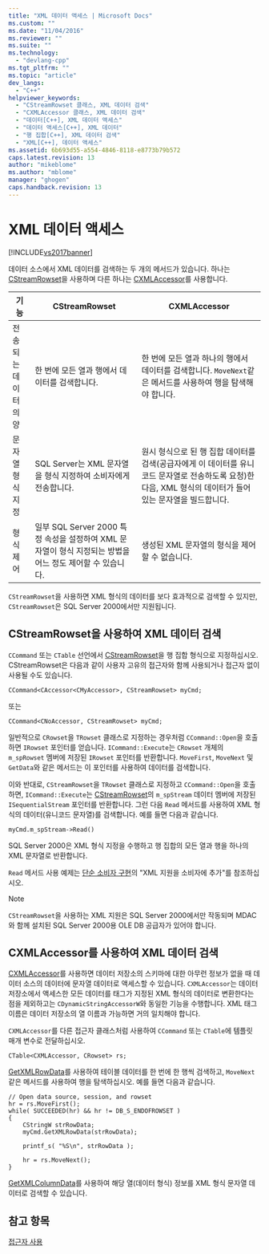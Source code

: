 ```yaml
---
title: "XML 데이터 액세스 | Microsoft Docs"
ms.custom: ""
ms.date: "11/04/2016"
ms.reviewer: ""
ms.suite: ""
ms.technology: 
  - "devlang-cpp"
ms.tgt_pltfrm: ""
ms.topic: "article"
dev_langs: 
  - "C++"
helpviewer_keywords: 
  - "CStreamRowset 클래스, XML 데이터 검색"
  - "CXMLAccessor 클래스, XML 데이터 검색"
  - "데이터[C++], XML 데이터 액세스"
  - "데이터 액세스[C++], XML 데이터"
  - "행 집합[C++], XML 데이터 검색"
  - "XML[C++], 데이터 액세스"
ms.assetid: 6b693d55-a554-4846-8118-e8773b79b572
caps.latest.revision: 13
author: "mikeblome"
ms.author: "mblome"
manager: "ghogen"
caps.handback.revision: 13
---
```

# XML 데이터 액세스
[!INCLUDE[vs2017banner](../../assembler/inline/includes/vs2017banner.md)]

데이터 소스에서 XML 데이터를 검색하는 두 개의 메서드가 있습니다. 하나는 [CStreamRowset](../../data/oledb/cstreamrowset-class.md)을 사용하며 다른 하나는 [CXMLAccessor](../../data/oledb/cxmlaccessor-class.md)를 사용합니다.  
  
|기능|CStreamRowset|CXMLAccessor|  
|--------|-------------------|------------------|  
|전송되는 데이터의 양|한 번에 모든 열과 행에서 데이터를 검색합니다.|한 번에 모든 열과 하나의 행에서 데이터를 검색합니다.  `MoveNext`같은 메서드를 사용하여 행을 탐색해야 합니다.|  
|문자열 형식 지정|SQL Server는 XML 문자열을 형식 지정하여 소비자에게 전송합니다.|원시 형식으로 된 행 집합 데이터를 검색\(공급자에게 이 데이터를 유니코드 문자열로 전송하도록 요청\)한 다음, XML 형식의 데이터가 들어 있는 문자열을 빌드합니다.|  
|형식 제어|일부 SQL Server 2000 특정 속성을 설정하여 XML 문자열이 형식 지정되는 방법을 어느 정도 제어할 수 있습니다.|생성된 XML 문자열의 형식을 제어할 수 없습니다.|  
  
 `CStreamRowset`을 사용하면 XML 형식의 데이터를 보다 효과적으로 검색할 수 있지만, `CStreamRowset`은 SQL Server 2000에서만 지원됩니다.  
  
## CStreamRowset을 사용하여 XML 데이터 검색  
 `CCommand` 또는 `CTable` 선언에서 [CStreamRowset](../../data/oledb/cstreamrowset-class.md)을 행 집합 형식으로 지정하십시오.  CStreamRowset은 다음과 같이 사용자 고유의 접근자와 함께 사용되거나 접근자 없이 사용될 수도 있습니다.  
  
```  
CCommand<CAccessor<CMyAccessor>, CStreamRowset> myCmd;  
```  
  
 또는  
  
```  
CCommand<CNoAccessor, CStreamRowset> myCmd;  
```  
  
 일반적으로 `CRowset`을 `TRowset` 클래스로 지정하는 경우처럼 `CCommand::Open`을 호출하면 `IRowset` 포인터를 얻습니다.  `ICommand::Execute`는 `CRowset` 개체의 `m_spRowset` 멤버에 저장된 `IRowset` 포인터를 반환합니다.  `MoveFirst`, `MoveNext` 및 `GetData`와 같은 메서드는 이 포인터를 사용하여 데이터를 검색합니다.  
  
 이와 반대로, `CStreamRowset`을 `TRowset` 클래스로 지정하고 `CCommand::Open`을 호출하면, `ICommand::Execute`는 [CStreamRowset](../../data/oledb/cstreamrowset-class.md)의 `m_spStream` 데이터 멤버에 저장된 `ISequentialStream` 포인터를 반환합니다.  그런 다음 `Read` 메서드를 사용하여 XML 형식의 데이터\(유니코드 문자열\)를 검색합니다.  예를 들면 다음과 같습니다.  
  
```  
myCmd.m_spStream->Read()  
```  
  
 SQL Server 2000은 XML 형식 지정을 수행하고 행 집합의 모든 열과 행을 하나의 XML 문자열로 반환합니다.  
  
 `Read` 메서드 사용 예제는 [단순 소비자 구현](../../data/oledb/implementing-a-simple-consumer.md)의 "XML 지원을 소비자에 추가"를 참조하십시오.  
  
> [!NOTE]
>  `CStreamRowset`을 사용하는 XML 지원은 SQL Server 2000에서만 작동되며 MDAC와 함께 설치된 SQL Server 2000용 OLE DB 공급자가 있어야 합니다.  
  
## CXMLAccessor를 사용하여 XML 데이터 검색  
 [CXMLAccessor](../../data/oledb/cxmlaccessor-class.md)를 사용하면 데이터 저장소의 스키마에 대한 아무런 정보가 없을 때 데이터 소스의 데이터에 문자열 데이터로 액세스할 수 있습니다.  `CXMLAccessor`는 데이터 저장소에서 액세스한 모든 데이터를 태그가 지정된 XML 형식의 데이터로 변환한다는 점을 제외하고는 `CDynamicStringAccessorW`와 동일한 기능을 수행합니다.  XML 태그 이름은 데이터 저장소의 열 이름과 가능하면 거의 일치해야 합니다.  
  
 `CXMLAccessor`를 다른 접근자 클래스처럼 사용하여 `CCommand` 또는 `CTable`에 템플릿 매개 변수로 전달하십시오.  
  
```  
CTable<CXMLAccessor, CRowset> rs;  
```  
  
 [GetXMLRowData](../../data/oledb/cxmlaccessor-getxmlrowdata.md)를 사용하여 테이블 데이터를 한 번에 한 행씩 검색하고, `MoveNext` 같은 메서드를 사용하여 행을 탐색하십시오. 예를 들면 다음과 같습니다.  
  
```  
// Open data source, session, and rowset  
hr = rs.MoveFirst();  
while( SUCCEEDED(hr) && hr != DB_S_ENDOFROWSET )  
{  
    CStringW strRowData;  
    myCmd.GetXMLRowData(strRowData);  
  
    printf_s( "%S\n", strRowData );  
  
    hr = rs.MoveNext();  
}  
```  
  
 [GetXMLColumnData](../../data/oledb/cxmlaccessor-getxmlcolumndata.md)를 사용하여 해당 열\(데이터 형식\) 정보를 XML 형식 문자열 데이터로 검색할 수 있습니다.  
  
## 참고 항목  
 [접근자 사용](../../data/oledb/using-accessors.md)
